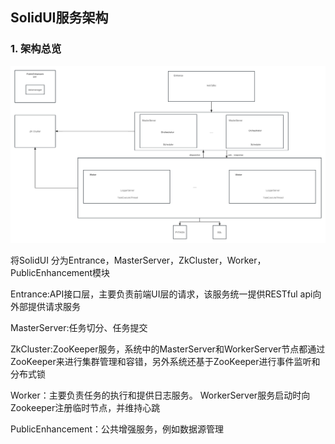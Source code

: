 SolidUI服务架构
-------------------------



### 1. 架构总览

![soliduiv0.1.0](images/soliduiv0.1.0structure.jpg)

将SolidUI 分为Entrance，MasterServer，ZkCluster，Worker，PublicEnhancement模块

Entrance:API接口层，主要负责前端UI层的请求，该服务统一提供RESTful api向外部提供请求服务

MasterServer:任务切分、任务提交

ZkCluster:ZooKeeper服务，系统中的MasterServer和WorkerServer节点都通过ZooKeeper来进行集群管理和容错，另外系统还基于ZooKeeper进行事件监听和分布式锁

Worker：主要负责任务的执行和提供日志服务。 WorkerServer服务启动时向Zookeeper注册临时节点，并维持心跳

PublicEnhancement：公共增强服务，例如数据源管理



